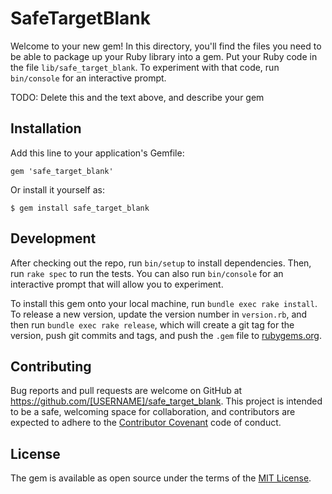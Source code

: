 # SafeTargetBlank

Welcome to your new gem! In this directory, you'll find the files you need to be able to package up your Ruby library into a gem. Put your Ruby code in the file `lib/safe_target_blank`. To experiment with that code, run `bin/console` for an interactive prompt.

TODO: Delete this and the text above, and describe your gem

## Installation

Add this line to your application's Gemfile:

    gem 'safe_target_blank'

Or install it yourself as:

    $ gem install safe_target_blank

## Development

After checking out the repo, run `bin/setup` to install dependencies. Then, run `rake spec` to run the tests. You can also run `bin/console` for an interactive prompt that will allow you to experiment.

To install this gem onto your local machine, run `bundle exec rake install`. To release a new version, update the version number in `version.rb`, and then run `bundle exec rake release`, which will create a git tag for the version, push git commits and tags, and push the `.gem` file to [rubygems.org](https://rubygems.org).

## Contributing

Bug reports and pull requests are welcome on GitHub at https://github.com/[USERNAME]/safe_target_blank. This project is intended to be a safe, welcoming space for collaboration, and contributors are expected to adhere to the [Contributor Covenant](http://contributor-covenant.org) code of conduct.


## License

The gem is available as open source under the terms of the [MIT License](http://opensource.org/licenses/MIT).

